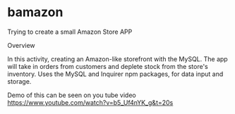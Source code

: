 # bamazon
Trying to create a small Amazon Store APP

Overview

In this activity, creating an Amazon-like storefront with the MySQL. The app will take in orders from customers and deplete stock from the store's inventory.   Uses the MySQL and Inquirer npm packages, for data input and storage.

Demo of this can be seen on you tube video
https://www.youtube.com/watch?v=b5_Uf4nYK_g&t=20s
